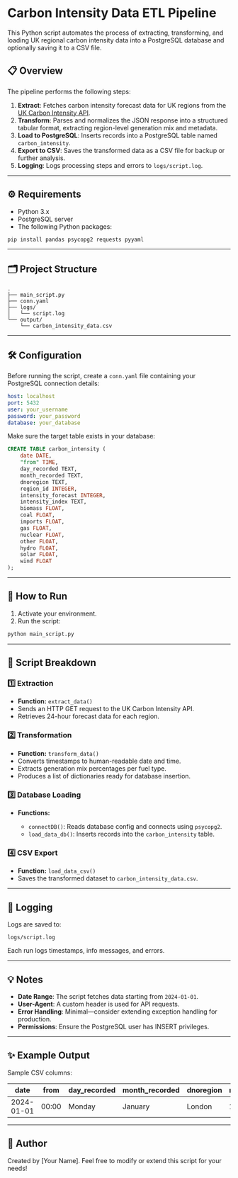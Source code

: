 
# Carbon Intensity Data ETL Pipeline

This Python script automates the process of extracting, transforming, and loading UK regional carbon intensity data into a PostgreSQL database and optionally saving it to a CSV file.

## 📋 Overview

The pipeline performs the following steps:

1. **Extract**: Fetches carbon intensity forecast data for UK regions from the [UK Carbon Intensity API](https://api.carbonintensity.org.uk/).
2. **Transform**: Parses and normalizes the JSON response into a structured tabular format, extracting region-level generation mix and metadata.
3. **Load to PostgreSQL**: Inserts records into a PostgreSQL table named `carbon_intensity`.
4. **Export to CSV**: Saves the transformed data as a CSV file for backup or further analysis.
5. **Logging**: Logs processing steps and errors to `logs/script.log`.

---

## ⚙️ Requirements

* Python 3.x
* PostgreSQL server
* The following Python packages:

```bash
pip install pandas psycopg2 requests pyyaml
```

---

## 🗂️ Project Structure

```
.
├── main_script.py
├── conn.yaml
├── logs/
│   └── script.log
└── output/
    └── carbon_intensity_data.csv
```

---

## 🛠️ Configuration

Before running the script, create a `conn.yaml` file containing your PostgreSQL connection details:

```yaml
host: localhost
port: 5432
user: your_username
password: your_password
database: your_database
```

Make sure the target table exists in your database:

```sql
CREATE TABLE carbon_intensity (
    date DATE,
    "from" TIME,
    day_recorded TEXT,
    month_recorded TEXT,
    dnoregion TEXT,
    region_id INTEGER,
    intensity_forecast INTEGER,
    intensity_index TEXT,
    biomass FLOAT,
    coal FLOAT,
    imports FLOAT,
    gas FLOAT,
    nuclear FLOAT,
    other FLOAT,
    hydro FLOAT,
    solar FLOAT,
    wind FLOAT
);
```

---

## 🚀 How to Run

1. Activate your environment.
2. Run the script:

```bash
python main_script.py
```

---

## 🧩 Script Breakdown

### 1️⃣ Extraction

* **Function:** `extract_data()`
* Sends an HTTP GET request to the UK Carbon Intensity API.
* Retrieves 24-hour forecast data for each region.

### 2️⃣ Transformation

* **Function:** `transform_data()`
* Converts timestamps to human-readable date and time.
* Extracts generation mix percentages per fuel type.
* Produces a list of dictionaries ready for database insertion.

### 3️⃣ Database Loading

* **Functions:**

  * `connectDB()`: Reads database config and connects using `psycopg2`.
  * `load_data_db()`: Inserts records into the `carbon_intensity` table.

### 4️⃣ CSV Export

* **Function:** `load_data_csv()`
* Saves the transformed dataset to `carbon_intensity_data.csv`.

---

## 📝 Logging

Logs are saved to:

```
logs/script.log
```

Each run logs timestamps, info messages, and errors.

---

## 💡 Notes

* **Date Range**: The script fetches data starting from `2024-01-01`.
* **User-Agent**: A custom header is used for API requests.
* **Error Handling**: Minimal—consider extending exception handling for production.
* **Permissions**: Ensure the PostgreSQL user has INSERT privileges.

---

## ✨ Example Output

Sample CSV columns:

| date       | from  | day\_recorded | month\_recorded | dnoregion | region\_id | intensity\_forecast | ... |
| ---------- | ----- | ------------- | --------------- | --------- | ---------- | ------------------- | --- |
| 2024-01-01 | 00:00 | Monday        | January         | London    | 1          | 230                 | ... |

---

## 🙌 Author

Created by \[Your Name].
Feel free to modify or extend this script for your needs!

